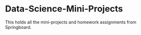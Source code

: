 # Data-Science-Mini-Projects
This holds all the mini-projects and homework assignments from Springboard.
